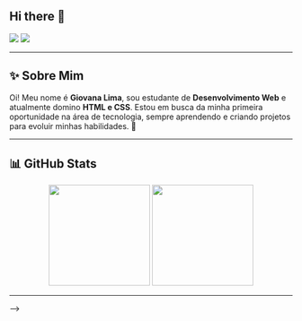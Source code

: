 ## Hi there 👋

<!--
**giovanalimaa-2009/giovanalimaa-2009** is a ✨ _special_ ✨ repository because its `README.md` (this file) appears on your GitHub profile.

<h1 align="center">
  <img src="https://readme-typing-svg.herokuapp.com?font=Fira+Code&pause=1000&random=false&width=435&lines=Oi%2C+eu+sou+a+Giovana+Lima+%F0%9F%91%8B;Estudante+de+Desenvolvimento+Web;Apaixonada+por+HTML+e+CSS" alt="Typing SVG" />
</h1>

<h2> 💻 Ferramentas e Tecnologias </h2>
<div align="center">

  <!-- Linguagens -->
  <img src="https://img.shields.io/badge/HTML5-E34F26?style=for-the-badge&logo=html5&logoColor=white" />
  <img src="https://img.shields.io/badge/CSS3-1572B6?style=for-the-badge&logo=css3&logoColor=white" />
</div>

---

<h2> ✨ Sobre Mim </h2>

<p>
Oi! Meu nome é <strong>Giovana Lima</strong>, sou estudante de <strong>Desenvolvimento Web</strong> e atualmente domino <strong>HTML e CSS</strong>.  
Estou em busca da minha primeira oportunidade na área de tecnologia, sempre aprendendo e criando projetos para evoluir minhas habilidades. 🚀  
</p>

---

## 📊 GitHub Stats

<div align="center">
  <img height="180em" src="https://github-readme-stats.vercel.app/api?username=SEU-USUARIO&show_icons=true&theme=dracula&include_all_commits=true&count_private=true" />
  <img height="180em" src="https://github-readme-stats.vercel.app/api/top-langs/?username=SEU-USUARIO&layout=compact&langs_count=7&theme=dracula" />
</div>

---


-->
